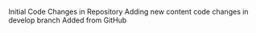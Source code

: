 Initial Code Changes in Repository
Adding new content
code changes in develop branch
Added from GitHub
